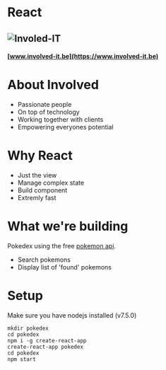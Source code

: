 # React
## ![Involed-IT](https://www.involved-it.be/user/themes/involved/images/involved-logo.svg)  <!-- .element width="250px" style="border:none; background:none;" -->
#### [www.involved-it.be](https://www.involved-it.be) <!-- .element target="blank" -->


# About Involved

- Passionate people
- On top of technology
- Working together with clients
- Empowering everyones potential



# Why React
- Just the view
- Manage complex state
- Build component
- Extremly fast



# What we're building
Pokedex using the free [pokemon api](https://pokeapi.co/).
- Search pokemons
- Display list of 'found' pokemons



# Setup
Make sure you have nodejs installed (v7.5.0)
```shell
mkdir pokedex
cd pokedex
npm i -g create-react-app
create-react-app pokedex
cd pokedex
npm start
```


# 